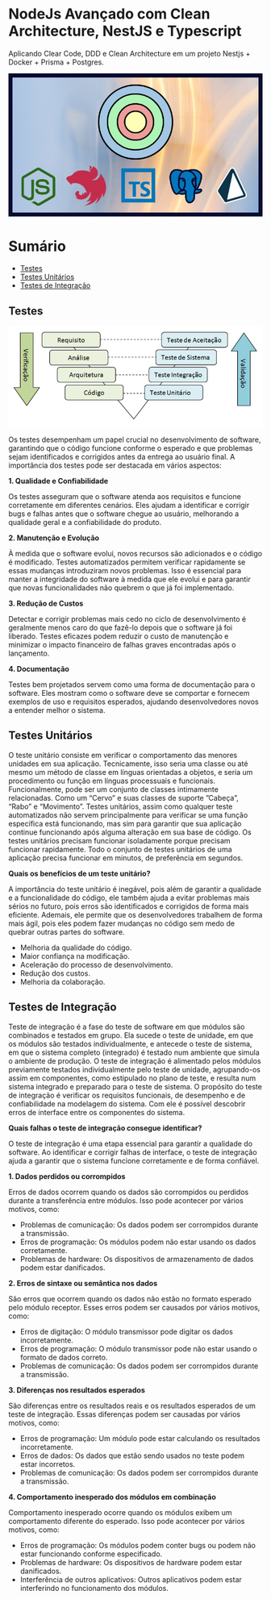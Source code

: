 # NodeJs Avançado com Clean Architecture, NestJS e Typescript

Aplicando Clear Code, DDD e Clean Architecture em um projeto Nestjs + Docker + Prisma + Postgres.

![Logo](./github/logo.jpg)

# Sumário

* [Testes](#Testes)
* [Testes Unitários](#testes-unitários)
* [Testes de Integração](#testes-de-integração)

## Testes

![TiposDeTestes](./github/tests.png)

Os testes desempenham um papel crucial no desenvolvimento de software, garantindo que o código funcione conforme o esperado e que problemas sejam identificados e corrigidos antes da entrega ao usuário final. A importância dos testes pode ser destacada em vários aspectos:

**1. Qualidade e Confiabilidade**

Os testes asseguram que o software atenda aos requisitos e funcione corretamente em diferentes cenários. Eles ajudam a identificar e corrigir bugs e falhas antes que o software chegue ao usuário, melhorando a qualidade geral e a confiabilidade do produto.

**2. Manutenção e Evolução**

À medida que o software evolui, novos recursos são adicionados e o código é modificado. Testes automatizados permitem verificar rapidamente se essas mudanças introduziram novos problemas. Isso é essencial para manter a integridade do software à medida que ele evolui e para garantir que novas funcionalidades não quebrem o que já foi implementado.

**3. Redução de Custos**

Detectar e corrigir problemas mais cedo no ciclo de desenvolvimento é geralmente menos caro do que fazê-lo depois que o software já foi liberado. Testes eficazes podem reduzir o custo de manutenção e minimizar o impacto financeiro de falhas graves encontradas após o lançamento.

**4. Documentação**

Testes bem projetados servem como uma forma de documentação para o software. Eles mostram como o software deve se comportar e fornecem exemplos de uso e requisitos esperados, ajudando desenvolvedores novos a entender melhor o sistema.

## Testes Unitários

O teste unitário consiste em verificar o comportamento das menores unidades em sua aplicação.
Tecnicamente, isso seria uma classe ou até mesmo um método de classe em línguas orientadas a objetos, e seria um procedimento ou função em línguas processuais e funcionais.
Funcionalmente, pode ser um conjunto de classes intimamente relacionadas. Como um “Cervo” e suas classes de suporte ”Cabeça”, “Rabo” e “Movimento”.
Testes unitários, assim como qualquer teste automatizados não servem principalmente para verificar se uma função específica está funcionando, mas sim para garantir que sua aplicação continue funcionando após alguma alteração em sua base de código.
Os testes unitários precisam funcionar isoladamente porque precisam funcionar rapidamente.
Todo o conjunto de testes unitários de uma aplicação precisa funcionar em minutos, de preferência em segundos.

**Quais os benefícios de um teste unitário?**

A importância do teste unitário é inegável, pois além de garantir a qualidade e a funcionalidade do código, ele também ajuda a evitar problemas mais sérios no futuro, pois erros são identificados e corrigidos de forma mais eficiente. Ademais, ele permite que os desenvolvedores trabalhem de forma mais ágil, pois eles podem fazer mudanças no código sem medo de quebrar outras partes do software.

* Melhoria da qualidade do código.
* Maior confiança na modificação.
* Aceleração do processo de desenvolvimento.
* Redução dos custos.
* Melhoria da colaboração.

## Testes de Integração

Teste de integração é a fase do teste de software em que módulos são combinados e testados em grupo. Ela sucede o teste de unidade, em que os módulos são testados individualmente, e antecede o teste de sistema, em que o sistema completo (integrado) é testado num ambiente que simula o ambiente de produção.
O teste de integração é alimentado pelos módulos previamente testados individualmente pelo teste de unidade, agrupando-os assim em componentes, como estipulado no plano de teste, e resulta num sistema integrado e preparado para o teste de sistema.
O propósito do teste de integração é verificar os requisitos funcionais, de desempenho e de confiabilidade na modelagem do sistema. Com ele é possível descobrir erros de interface entre os componentes do sistema.

**Quais falhas o teste de integração consegue identificar?**

O teste de integração é uma etapa essencial para garantir a qualidade do software. Ao identificar e corrigir falhas de interface, o teste de integração ajuda a garantir que o sistema funcione corretamente e de forma confiável.

**1. Dados perdidos ou corrompidos**

Erros de dados ocorrem quando os dados são corrompidos ou perdidos durante a transferência entre módulos. Isso pode acontecer por vários motivos, como:

* Problemas de comunicação: Os dados podem ser corrompidos durante a transmissão.
* Erros de programação: Os módulos podem não estar usando os dados corretamente.
* Problemas de hardware: Os dispositivos de armazenamento de dados podem estar danificados.

**2. Erros de sintaxe ou semântica nos dados**

São erros que ocorrem quando os dados não estão no formato esperado pelo módulo receptor. Esses erros podem ser causados por vários motivos, como:

* Erros de digitação: O módulo transmissor pode digitar os dados incorretamente.
* Erros de programação: O módulo transmissor pode não estar usando o formato de dados correto.
* Problemas de comunicação: Os dados podem ser corrompidos durante a transmissão.

**3. Diferenças nos resultados esperados**

São diferenças entre os resultados reais e os resultados esperados de um teste de integração. Essas diferenças podem ser causadas por vários motivos, como:

* Erros de programação: Um módulo pode estar calculando os resultados incorretamente.
* Erros de dados: Os dados que estão sendo usados ​​no teste podem estar incorretos.
* Problemas de comunicação: Os dados podem ser corrompidos durante a transmissão.

**4. Comportamento inesperado dos módulos em combinação**

Comportamento inesperado ocorre quando os módulos exibem um comportamento diferente do esperado. Isso pode acontecer por vários motivos, como:

* Erros de programação: Os módulos podem conter bugs ou podem não estar funcionando conforme especificado.
* Problemas de hardware: Os dispositivos de hardware podem estar danificados.
* Interferência de outros aplicativos: Outros aplicativos podem estar interferindo no funcionamento dos módulos.
